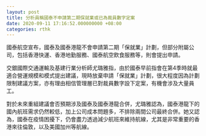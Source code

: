 ```yaml
---
layout: post
title: 分析員稱國泰不申請第二期保就業或已為裁員數字定案
date: 2020-09-11 17:16:52.000000000 +08:00
categories: rthk
---
```


國泰航空宣布，國泰及國泰港龍不會申請第二期「保就業」計劃，但部分附屬公司，包括香港快運、香港地勤服務、國泰航空飲食服務等，則會提出申請。

交銀國際交通運輸及基建行業分析師尤璐雅指，由於國泰早前指會在第4季時就最適合營運規模和模式提出建議，現時放棄申請「保就業」計劃，很大程度因為計劃限制建議方案，亦有理由相信管理層已對裁員數字設下定案，有機會涉及大量員工。

對於未來重組建議會否預期涉及國泰及國泰港龍合併，尤璐雅認為，國泰港龍下的國內航班需求仍然較低，加上公司成本問題多，不排除兩間公司最終合併。她又認為，國泰在疫情困擾下，仍會盡力透過減少航班來維持航線，尤其是非常重要的香港來往倫敦，以及美國加州等航線。
